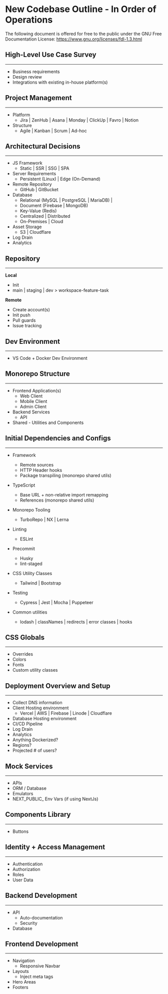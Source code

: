 # New Codebase Outline - In Order of Operations

The following document is offered for free to the public under the GNU Free Documentation License: https://www.gnu.org/licenses/fdl-1.3.html

## High-Level Use Case Survey

---

- Business requirements
- Design review
- Integrations with existing in-house platform(s)

## Project Management

---

- Platform
    - Jira | ZenHub | Asana | Monday | ClickUp | Favro | Notion
- Structure
    - Agile | Kanban | Scrum | Ad-hoc

## Architectural Decisions

---

- JS Framework
    - Static | SSR | SSG | SPA
- Server Requirements
    - Persistent (Linux) | Edge (On-Demand)
- Remote Repository
    - GitHub | GitBucket
- Database
    - Relational (MySQL | PostgreSQL | MariaDB) |
    - Document (Firebase | MongoDB)
    - Key-Value (Redis)
    - Centralized | Distributed
    - On-Premises | Cloud
- Asset Storage
    - S3 | Cloudflare
- Log Drain
- Analytics

## Repository

---

**Local**

- Init
- main | staging | dev > workspace-feature-task

**Remote**

- Create account(s)
- Init push
- Pull guards
- Issue tracking

## Dev Environment

---

- VS Code + Docker Dev Environment

## Monorepo Structure

---

- Frontend Application(s)
    - Web Client
    - Mobile Client
    - Admin Client
- Backend Services
    - API
- Shared - Utilities and Components

## Initial Dependencies and Configs

---

- Framework
    - Remote sources
    - HTTP Header hooks
    - Package transpiling (monorepo shared utils)
- TypeScript
    - Base URL + non-relative import remapping
    - References (monorepo shared utils)
- Monorepo Tooling
    - TurboRepo | NX | Lerna
- Linting
    - ESLint
- Precommit
    - Husky
    - lint-staged
- CSS Utility Classes
    - Tailwind | Bootstrap
- Testing
    - Cypress | Jest | Mocha | Puppeteer

- Common utilities
    - lodash | classNames | redirects | error classes | hooks

## CSS Globals

---

- Overrides
- Colors
- Fonts
- Custom utility classes

## Deployment Overview and Setup

---

- Collect DNS information
- Client Hosting environment
    - Vercel | AWS | Firebase | Linode | Cloudflare
- Database Hosting environment
- CI/CD Pipeline
- Log Drain
- Analytics
- Anything Dockerized?
- Regions?
- Projected # of users?

## Mock Services

---

- APIs
- ORM / Database
- Emulators
- NEXT_PUBLIC_ Env Vars (if using NextJs)

## Components Library

---

- Buttons

## Identity + Access Management

---

- Authentication
- Authorization
- Roles
- User Data

## Backend Development

---

- API
    - Auto-documentation
    - Security
- Database

## Frontend Development

---

- Navigation
    - Responsive Navbar
- Layouts
    - Inject meta tags
- Hero Areas
- Footers
